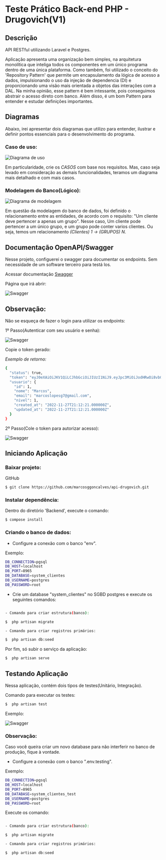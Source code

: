 # Teste Prático Back-end PHP - Drugovich(V1)

## Descrição

API RESTful utilizando Laravel e Postgres.

Aplicação apresenta uma organização bem simples, na arquitetura monolítica que inteliga todos os componentes em um único programa dentro de uma única plataforma.
Como também, foi utilizado o conceito do 'Repository Pattern' que permite um encapsulamento da lógica de acesso a dados, impulsionando o uso da injeção de dependencia (DI) e proporcionando uma visão mais orientada a objetos das interações com a DAL. Na minha opinião, esse pattern é bem intessante, pois conseguimos abstrair o acesso direto com banco. Além disso, é um bom Pattern para entender e estudar definições importantes.

## Diagramas

Abaixo, irei apresentar dois diagramas que utilizo para entender, ilustrar e definir pontos essenciais para o desenvolvimento do programa.

### Caso de uso:

![Diagrama de uso](https://github.com/marcosggoncalves/api-drugovich/blob/master/Diagramas/Diagrama%20de%20caso%20de%20uso(UseCase).png?raw=true)
 
Em particularidade, crie os *CASOS* com base nos requisitos. Mas, caso seja levado em consideração as demais funcionalidades, teramos um diagrama mais detalhado e com mais casos.

### Modelagem do Banco(Lógico):

![Diagrama de modelagem](https://github.com/marcosggoncalves/api-drugovich/blob/master/Diagramas/Modelagem%20logica%20do%20banco.png?raw=true)

Em questão da modelagem do banco de dados, foi definido o relacionamento entre as entidades, de acordo com o requisito: "Um cliente deve pertencer a apenas um grupo". Nesse caso, Um cliente pode pertencer a um único grupo, e um grupo pode conter varios clientes. Ou seja, temos um relacionamento *(Clientes) 1 -> (GRUPOS) N*.

## Documentação OpenAPI/Swagger

Nesse projeto, configuerei o swagger para documentar os endpoints. Sem necessidade de um software terceiro para testá los.

Acessar documentação [Swagger](http://localhost:8000/api/documentation)

Página que irá abrir:

![Swagger](https://github.com/marcosggoncalves/api-drugovich/blob/master/Imagens/API%20Documentation.png?raw=true)

## Observação:

Não se esqueça de fazer o login para utilizar os endpoints:

1º Passo(Autenticar com seu usuário e senha):

![Swagger](https://github.com/marcosggoncalves/api-drugovich/blob/master/Imagens/API%20Documentation%20Login.png?raw=true)

Copie o token gerado:

*Exemplo de retorno:*

```bash
{
  "status": true,
  "token": "eyJ0eXAiOiJKV1QiLCJhbGciOiJIUzI1NiJ9.eyJpc3MiOiJodHRwOi8vbG9jYWxob3N0OjgwMDAvYXBpL3YxL2dlcmVudGVzL2xvZ2luIiwiaWF0IjoxNjY5NTg4NDQ1LCJleHAiOjE2Njk1OTIwNDUsIm5iZiI6MTY2OTU4ODQ0NSwianRpIjoiTWgzUG5INlpuOTVwZDc2VSIsInN1YiI6IjEiLCJwcnYiOiIxNWJlNDhiNjdjNmE4YmM4ZjI1MjFlYzdlNzQ0MGM2MzliNjhlNjE5In0.BdB28RgwEAllB1NO6xd_s-86x3TAMtOTSd8x5AeBpl0",
  "usuario": {
    "id": 1,
    "nome": "Marcos",
    "email": "marcoslopesg7@gmail.com",
    "nivel": 1,
    "created_at": "2022-11-27T21:12:21.000000Z",
    "updated_at": "2022-11-27T21:12:21.000000Z"
  }
}

```

2º Passo(Cole o token para autorizar acesso):

![Swagger](https://github.com/marcosggoncalves/api-drugovich/blob/master/Imagens/API%20Documentation%20AUTH.png?raw=true)


## Iniciando Aplicação

### Baixar projeto:

GitHub

```bash
$ git clone https://github.com/marcosggoncalves/api-drugovich.git
```

### Instalar dependência:

Dentro do diretório 'Backend', execute o comando:

```bash
$ compose install 
```

### Criando o banco de dados:

 - Configure a conexão com o banco "env". 

Exemplo:

```bash
DB_CONNECTION=pgsql
DB_HOST=localhost
DB_PORT=8965
DB_DATABASE=system_clientes
DB_USERNAME=postgres
DB_PASSWORD=root
```

 - Crie um database "system_clientes" no SGBD postgres e execute os seguintes comandos:

```bash

- Comando para criar estrutura(banco):

$  php artisan migrate

- Comando para criar registros primários:

$  php artisan db:seed  

```

Por fim, só subir o serviço da aplicação:

```bash
$  php artisan serve
```

## Testando Aplicação

Nessa aplicação, contém dois tipos de testes(Unitário, Integração).

Comando para executar os testes:

```bash
$  php artisan test
```

Exemplo:

![Swagger](https://github.com/marcosggoncalves/api-drugovich/blob/master/Imagens/API%20Test.png?raw=true)

### Observação: 

Caso você queira criar um novo database para não interferir no banco de produção, fique à vontade.

 - Configure a conexão com o banco ".env.testing". 

Exemplo:

```bash
DB_CONNECTION=pgsql
DB_HOST=localhost
DB_PORT=8965
DB_DATABASE=system_clientes_test
DB_USERNAME=postgres
DB_PASSWORD=root
```

Execute os comando:

```bash

- Comando para criar estrutura(banco):

$  php artisan migrate

- Comando para criar registros primários:

$  php artisan db:seed  

```
